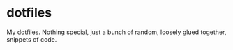 dotfiles
========

My dotfiles. Nothing special, just a bunch of random, loosely glued together, snippets of code.